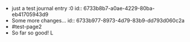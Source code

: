 - just a test journal entry :0
  id:: 6733b8b7-a0ae-4229-80ba-eb41705943d9
- Some more changes...
  id:: 6733b977-8973-4d79-83b9-dd793d060c2a
- #test-page2
- So far so good! L
